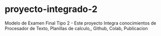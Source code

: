 # proyecto-integrado-2
Modelo de Examen Final Tipo 2 - Este proyecto Integra conocimientos de Procesador de Texto, Planillas de calculo,, Github, Colab, Publicacion
